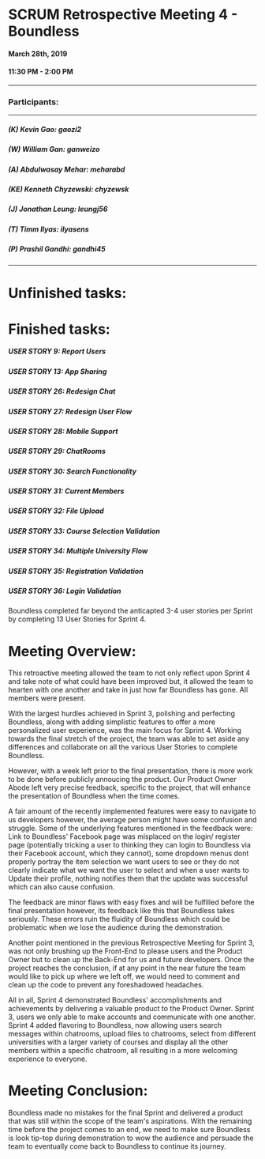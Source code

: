 # SCRUM Retrospective Meeting 4 - Boundless

#### March 28th, 2019 
#### 11:30 PM - 2:00 PM
---
### Participants:
***
##### (K) Kevin Gao: gaozi2
##### (W) William Gan: ganweizo
##### (A) Abdulwasay Mehar: meharabd
##### (KE) Kenneth Chyzewski: chyzewsk
##### (J) Jonathan Leung: leungj56
##### (T) Timm Ilyas: ilyasens
##### (P) Prashil Gandhi: gandhi45
***

# Unfinished tasks:


# Finished tasks:
##### USER STORY 9: Report Users
##### USER STORY 13: App Sharing
##### USER STORY 26: Redesign Chat
##### USER STORY 27: Redesign User Flow
##### USER STORY 28: Mobile Support
##### USER STORY 29: ChatRooms
##### USER STORY 30: Search Functionality
##### USER STORY 31: Current Members
##### USER STORY 32: File Upload
##### USER STORY 33: Course Selection Validation
##### USER STORY 34: Multiple University Flow
##### USER STORY 35: Registration Validation
##### USER STORY 36: Login Validation

Boundless completed far beyond the anticapted 3-4 user stories per Sprint by completing 13 User Stories for Sprint 4. 

# Meeting Overview:
This retroactive meeting allowed the team to not only reflect upon Sprint 4 and take note of what could have been improved but,
it allowed the team to hearten with one another and take in just how far Boundless has gone. All members were present.

With the largest hurdles achieved in Sprint 3, polishing and perfecting Boundless, along with adding simplistic features to
offer a more personalized user experience, was the main focus for Sprint 4. Working towards the final stretch of the project,
the team was able to set aside any differences and collaborate on all the various User Stories to complete Boundless.

However, with a week left prior to the final presentation, there is more work to be done before publicly annoucing the product.
Our Product Owner Abode left very precise feedback, specific to the project, that will enhance the presentation of Boundless
when the time comes.

A fair amount of the recently implemented features were easy to navigate to us developers however, the average person might
have some confusion and struggle. Some of the underlying features mentioned in the feedback were: Link to Boundless' Facebook
page was misplaced on the login/ register page (potentially tricking a user to thinking they can login to Boundless via their
Facebook account, which they cannot), some dropdown menus dont properly portray the item selection we want users to see or 
they do not clearly indicate what we want the user to select and when a user wants to Update their profile, nothing notifies
them that the update was successful which can also cause confusion.

The feedback are minor flaws with easy fixes and will be fulfilled before the final presentation however, its feedback like this
that Boundless takes seriously. These errors ruin the fluidity of Boundless which could be problematic when we lose the audience
during the demonstration. 

Another point mentioned in the previous Retrospective Meeting for Sprint 3, was not only brushing up the Front-End to please users
and the Product Owner but to clean up the Back-End for us and future developers. Once the project reaches the conclusion, if at
any point in the near future the team would like to pick up where we left off, we would need to comment and clean up the code
to prevent any foreshadowed headaches. 

All in all, Sprint 4 demonstrated Boundless' accomplishments and achievements by delivering a valuable product to the Product
Owner. Sprint 3, users we only able to make accounts and communicate with one another. Sprint 4 added flavoring to Boundless, 
now allowing users search messages within chatrooms, upload files to chatrooms, select from different universities with a larger
variety of courses and display all the other members within a specific chatroom, all resulting in a more welcoming experience to
everyone.


# Meeting Conclusion:
Boundless made no mistakes for the final Sprint and delivered a product that was still within the scope of the team's aspirations.
With the remaining time before the project comes to an end, we need to make sure Boundless is look tip-top during demonstration
to wow the audience and persuade the team to eventually come back to Boundless to continue its journey.


